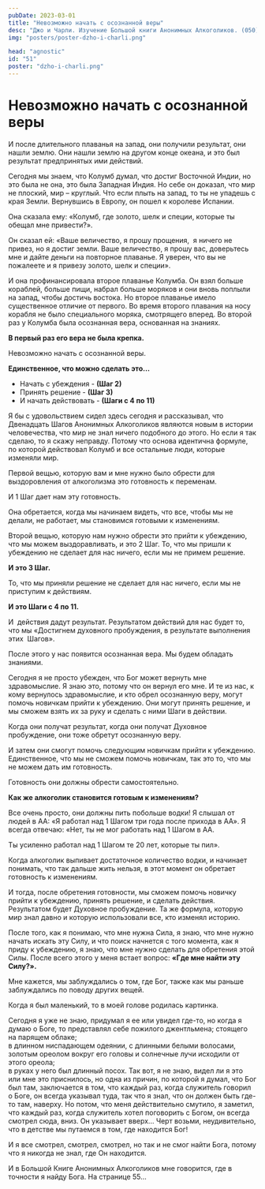 ```yaml
---
pubDate: 2023-03-01
title: "Невозможно начать с осознанной веры"
desc: "Джо и Чарли. Изучение Большой книги Анонимных Алкоголиков. (050)"
img: "posters/poster-dzho-i-charli.png"

head: "agnostic"
id: "51"
poster: "dzho-i-charli.png"
---
```


# Невозможно начать с осознанной веры

И после длительного плаванья на запад, они получили результат, они нашли землю. Они нашли землю на другом конце океана, и это был результат предпринятых ими действий.

Сегодня мы знаем, что Колумб думал, что достиг Восточной Индии, но это была не она, это была Западная Индия. Но себе он доказал, что мир не плоский, мир – круглый. Что если плыть на запад, то ты не упадешь с края Земли. Вернувшись в Европу, он пошел к королеве Испании.

Она сказала ему: «Колумб, где золото, шелк и специи, которые ты обещал мне привести?».

Он сказал ей: «Ваше величество, я прошу прощения,  я ничего не привез, но я достиг земли. Ваше величество, я прошу вас, доверьтесь мне и дайте деньги на повторное плаванье. Я уверен, что вы не пожалеете и я привезу золото, шелк и специи».

И она профинансировала второе плаванье Колумба. Он взял больше кораблей, больше пищи, набрал больше моряков и они вновь поплыли на запад, чтобы достичь востока. Но второе плаванье имело существенное отличие от первого. Во время второго плавания на носу корабля не было специального моряка, смотрящего вперед. Во второй раз у Колумба была осознанная вера, основанная на знаниях.

**В первый раз его вера не была крепка.**

Невозможно начать с осознанной веры.

**Единственное, что можно сделать это…**

- Начать с убеждения - **(Шаг 2)**
- Принять решение - **(Шаг 3)**
- И начать действовать - **(Шаги с 4 по 11)**

Я бы с удовольствием сидел здесь сегодня и рассказывал, что Двенадцать Шагов Анонимных Алкоголиков являются новым в истории человечества, что мир не знал ничего подобного до этого. Но если я так сделаю, то я скажу неправду. Потому что основа идентична формуле, по которой действовал Колумб и все остальные люди, которые изменяли мир.

Первой вещью, которую вам и мне нужно было обрести для выздоровления от алкоголизма это готовность к переменам.

И 1 Шаг дает нам эту готовность.

Она обретается, когда мы начинаем видеть, что все, чтобы мы не делали, не работает, мы становимся готовыми к изменениям.

Второй вещью, которую нам нужно обрести это прийти к убеждению, что мы можем выздоравливать, и это 2 Шаг.
То, что мы пришли к убеждению не сделает для нас ничего, если мы не примем решение.

**И это 3 Шаг.**

То, что мы приняли решение не сделает для нас ничего, если мы не приступим к действиям.

**И это Шаги с 4 по 11.**

И  действия дадут результат. Результатом действий для нас будет то, что мы «Достигнем духовного пробуждения, в результате выполнения  этих  Шагов».

После этого у нас появится осознанная вера. Мы будем обладать знаниями.

Сегодня я не просто убежден, что Бог может вернуть мне здравомыслие. Я знаю это, потому что он вернул его мне.
И те из нас, к кому вернулось здравомыслие, и кто обрел осознанную веру, могут помочь новичкам прийти к убеждению. Они могут принять решение, и мы сможем взять их за руку и сделать с ними Шаги в действии.

Когда они получат результат, когда они получат Духовное пробуждение, они тоже обретут осознанную веру.

И затем они смогут помочь следующим новичкам прийти к убеждению. <br>
Единственное, что мы не сможем помочь новичкам, так это то, что мы не можем дать им готовность.

Готовность они должны обрести самостоятельно.

**Как же алкоголик становится готовым к изменениям?**

Все очень просто, они должны пить побольше водки! Я слышал от людей в АА: «Я работал над 1 Шагом три года после прихода в АА». Я всегда отвечаю: «Нет, ты не мог работать над 1 Шагом в АА.

Ты усиленно работал над 1 Шагом те 20 лет, которые ты пил».

Когда алкоголик выпивает достаточное количество водки, и начинает понимать, что так дальше жить нельзя, в этот момент он обретает готовность к изменениям.

И тогда, после обретения готовности, мы сможем помочь новичку прийти к убеждению, принять решение, и сделать действия. Результатом будет Духовное пробуждение. Та же формула, которую мир знал давно и которую использовали все, кто изменял историю.

После того, как я понимаю, что мне нужна Сила, я знаю, что мне нужно начать искать эту Силу, и что поиск начнется с того момента, как я приду к убеждению, я знаю, что мне нужно сделать для обретения этой Силы. После всего этого у меня встает вопрос: **«Где мне найти эту Силу?».**

Мне кажется, мы заблуждались о том, где Бог, также как мы раньше заблуждались по поводу других вещей.

Когда я был маленький, то в моей голове родилась картинка.

Сегодня я уже не знаю, придумал я ее или увидел где-то, но когда я думаю о Боге, то представлял себе пожилого джентльмена; стоящего на парящем облаке; <br>
в длинном ниспадающем одеянии, с длинными белыми волосами, золотым ореолом вокруг его головы и солнечные лучи исходили от этого ореола; <br>
в руках у него был длинный посох. Так вот, я не знаю, видел ли я это или мне это приснилось, но одна из причин, по которой я думал, что Бог был там, заключается в том, что каждый раз, когда служитель говорил о Боге, он всегда указывал туда, так что я знал, что он должен быть где-то там, наверху. Но потом, что меня действительно смутило, я заметил, что каждый раз, когда служитель хотел поговорить с Богом, он всегда смотрел сюда, вниз. Он указывает вверх... Черт возьми, неудивительно, что в детстве мы путаемся в том, где находится Бог!

И я все смотрел, смотрел, смотрел, но так и не смог найти Бога, потому что я никогда не знал, где Он находится.

И в Большой Книге Анонимных Алкоголиков мне говорится, где в точности я найду Бога. На странице 55…
